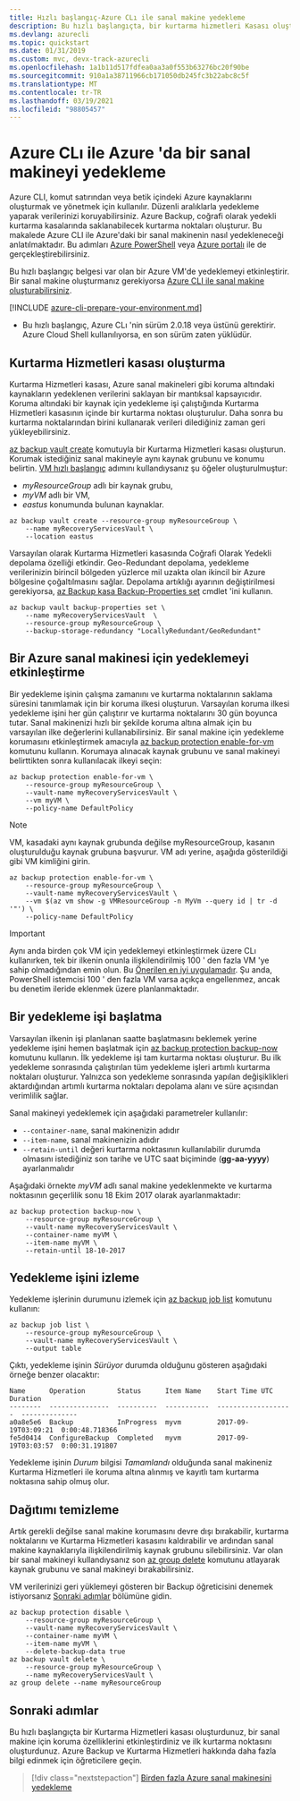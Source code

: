 ```yaml
---
title: Hızlı başlangıç-Azure CLı ile sanal makine yedekleme
description: Bu hızlı başlangıçta, bir kurtarma hizmetleri Kasası oluşturmayı, bir VM 'de korumayı etkinleştirmeyi ve Azure CLı ile ilk kurtarma noktasını oluşturmayı öğrenin.
ms.devlang: azurecli
ms.topic: quickstart
ms.date: 01/31/2019
ms.custom: mvc, devx-track-azurecli
ms.openlocfilehash: 1a1b11d517fdfea0aa3a0f553b63276bc20f90be
ms.sourcegitcommit: 910a1a38711966cb171050db245fc3b22abc8c5f
ms.translationtype: MT
ms.contentlocale: tr-TR
ms.lasthandoff: 03/19/2021
ms.locfileid: "98805457"
---
```

# <a name="back-up-a-virtual-machine-in-azure-with-the-azure-cli"></a>Azure CLı ile Azure 'da bir sanal makineyi yedekleme

Azure CLI, komut satırından veya betik içindeki Azure kaynaklarını oluşturmak ve yönetmek için kullanılır. Düzenli aralıklarla yedekleme yaparak verilerinizi koruyabilirsiniz. Azure Backup, coğrafi olarak yedekli kurtarma kasalarında saklanabilecek kurtarma noktaları oluşturur. Bu makalede Azure CLI ile Azure'daki bir sanal makinenin nasıl yedekleneceği anlatılmaktadır. Bu adımları [Azure PowerShell](quick-backup-vm-powershell.md) veya [Azure portalı](quick-backup-vm-portal.md) ile de gerçekleştirebilirsiniz.

Bu hızlı başlangıç belgesi var olan bir Azure VM'de yedeklemeyi etkinleştirir. Bir sanal makine oluşturmanız gerekiyorsa [Azure CLI ile sanal makine oluşturabilirsiniz](../virtual-machines/linux/quick-create-cli.md).

[!INCLUDE [azure-cli-prepare-your-environment.md](../../includes/azure-cli-prepare-your-environment.md)]

 - Bu hızlı başlangıç, Azure CLı 'nin sürüm 2.0.18 veya üstünü gerektirir. Azure Cloud Shell kullanılıyorsa, en son sürüm zaten yüklüdür.

## <a name="create-a-recovery-services-vault"></a>Kurtarma Hizmetleri kasası oluşturma

Kurtarma Hizmetleri kasası, Azure sanal makineleri gibi koruma altındaki kaynakların yedeklenen verilerini saklayan bir mantıksal kapsayıcıdır. Koruma altındaki bir kaynak için yedekleme işi çalıştığında Kurtarma Hizmetleri kasasının içinde bir kurtarma noktası oluşturulur. Daha sonra bu kurtarma noktalarından birini kullanarak verileri dilediğiniz zaman geri yükleyebilirsiniz.

[az backup vault create](/cli/azure/backup/vault#az-backup-vault-create) komutuyla bir Kurtarma Hizmetleri kasası oluşturun. Korumak istediğiniz sanal makineyle aynı kaynak grubunu ve konumu belirtin. [VM hızlı başlangıç](../virtual-machines/linux/quick-create-cli.md) adımını kullandıysanız şu öğeler oluşturulmuştur:

- *myResourceGroup* adlı bir kaynak grubu,
- *myVM* adlı bir VM,
- *eastus* konumunda bulunan kaynaklar.

```azurecli-interactive
az backup vault create --resource-group myResourceGroup \
    --name myRecoveryServicesVault \
    --location eastus
```

Varsayılan olarak Kurtarma Hizmetleri kasasında Coğrafi Olarak Yedekli depolama özelliği etkindir. Geo-Redundant depolama, yedekleme verilerinizin birincil bölgeden yüzlerce mil uzakta olan ikincil bir Azure bölgesine çoğaltılmasını sağlar. Depolama artıklığı ayarının değiştirilmesi gerekiyorsa, [az Backup kasa Backup-Properties set](/cli/azure/backup/vault/backup-properties#az-backup-vault-backup-properties-set) cmdlet 'ini kullanın.

```azurecli
az backup vault backup-properties set \
    --name myRecoveryServicesVault  \
    --resource-group myResourceGroup \
    --backup-storage-redundancy "LocallyRedundant/GeoRedundant"
```

## <a name="enable-backup-for-an-azure-vm"></a>Bir Azure sanal makinesi için yedeklemeyi etkinleştirme

Bir yedekleme işinin çalışma zamanını ve kurtarma noktalarının saklama süresini tanımlamak için bir koruma ilkesi oluşturun. Varsayılan koruma ilkesi yedekleme işini her gün çalıştırır ve kurtarma noktalarını 30 gün boyunca tutar. Sanal makinenizi hızlı bir şekilde koruma altına almak için bu varsayılan ilke değerlerini kullanabilirsiniz. Bir sanal makine için yedekleme korumasını etkinleştirmek amacıyla [az backup protection enable-for-vm](/cli/azure/backup/protection#az-backup-protection-enable-for-vm) komutunu kullanın. Korumaya alınacak kaynak grubunu ve sanal makineyi belirttikten sonra kullanılacak ilkeyi seçin:

```azurecli-interactive
az backup protection enable-for-vm \
    --resource-group myResourceGroup \
    --vault-name myRecoveryServicesVault \
    --vm myVM \
    --policy-name DefaultPolicy
```

> [!NOTE]
> VM, kasadaki aynı kaynak grubunda değilse myResourceGroup, kasanın oluşturulduğu kaynak grubuna başvurur. VM adı yerine, aşağıda gösterildiği gibi VM kimliğini girin.

```azurecli-interactive
az backup protection enable-for-vm \
    --resource-group myResourceGroup \
    --vault-name myRecoveryServicesVault \
    --vm $(az vm show -g VMResourceGroup -n MyVm --query id | tr -d '"') \
    --policy-name DefaultPolicy
```

> [!IMPORTANT]
> Aynı anda birden çok VM için yedeklemeyi etkinleştirmek üzere CLı kullanırken, tek bir ilkenin onunla ilişkilendirilmiş 100 ' den fazla VM 'ye sahip olmadığından emin olun. Bu [Önerilen en iyi uygulamadır](./backup-azure-vm-backup-faq.yml#is-there-a-limit-on-number-of-vms-that-can-be-associated-with-the-same-backup-policy). Şu anda, PowerShell istemcisi 100 ' den fazla VM varsa açıkça engellenmez, ancak bu denetim ileride eklenmek üzere planlanmaktadır.

## <a name="start-a-backup-job"></a>Bir yedekleme işi başlatma

Varsayılan ilkenin işi planlanan saatte başlatmasını beklemek yerine yedekleme işini hemen başlatmak için [az backup protection backup-now](/cli/azure/backup/protection#az-backup-protection-backup-now) komutunu kullanın. İlk yedekleme işi tam kurtarma noktası oluşturur. Bu ilk yedekleme sonrasında çalıştırılan tüm yedekleme işleri artımlı kurtarma noktaları oluşturur. Yalnızca son yedekleme sonrasında yapılan değişiklikleri aktardığından artımlı kurtarma noktaları depolama alanı ve süre açısından verimlilik sağlar.

Sanal makineyi yedeklemek için aşağıdaki parametreler kullanılır:

- `--container-name`, sanal makinenizin adıdır
- `--item-name`, sanal makinenizin adıdır
- `--retain-until` değeri kurtarma noktasının kullanılabilir durumda olmasını istediğiniz son tarihe ve UTC saat biçiminde (**gg-aa-yyyy**) ayarlanmalıdır

Aşağıdaki örnekte *myVM* adlı sanal makine yedeklenmekte ve kurtarma noktasının geçerlilik sonu 18 Ekim 2017 olarak ayarlanmaktadır:

```azurecli-interactive
az backup protection backup-now \
    --resource-group myResourceGroup \
    --vault-name myRecoveryServicesVault \
    --container-name myVM \
    --item-name myVM \
    --retain-until 18-10-2017
```

## <a name="monitor-the-backup-job"></a>Yedekleme işini izleme

Yedekleme işlerinin durumunu izlemek için [az backup job list](/cli/azure/backup/job#az-backup-job-list) komutunu kullanın:

```azurecli-interactive
az backup job list \
    --resource-group myResourceGroup \
    --vault-name myRecoveryServicesVault \
    --output table
```

Çıktı, yedekleme işinin *Sürüyor* durumda olduğunu gösteren aşağıdaki örneğe benzer olacaktır:

```output
Name      Operation        Status      Item Name    Start Time UTC       Duration
--------  ---------------  ----------  -----------  -------------------  --------------
a0a8e5e6  Backup           InProgress  myvm         2017-09-19T03:09:21  0:00:48.718366
fe5d0414  ConfigureBackup  Completed   myvm         2017-09-19T03:03:57  0:00:31.191807
```

Yedekleme işinin *Durum* bilgisi *Tamamlandı* olduğunda sanal makineniz Kurtarma Hizmetleri ile koruma altına alınmış ve kayıtlı tam kurtarma noktasına sahip olmuş olur.

## <a name="clean-up-deployment"></a>Dağıtımı temizleme

Artık gerekli değilse sanal makine korumasını devre dışı bırakabilir, kurtarma noktalarını ve Kurtarma Hizmetleri kasasını kaldırabilir ve ardından sanal makine kaynaklarıyla ilişkilendirilmiş kaynak grubunu silebilirsiniz. Var olan bir sanal makineyi kullandıysanız son [az group delete](/cli/azure/group#az-group-delete) komutunu atlayarak kaynak grubunu ve sanal makineyi bırakabilirsiniz.

VM verilerinizi geri yüklemeyi gösteren bir Backup öğreticisini denemek istiyorsanız [Sonraki adımlar](#next-steps) bölümüne gidin.

```azurecli-interactive
az backup protection disable \
    --resource-group myResourceGroup \
    --vault-name myRecoveryServicesVault \
    --container-name myVM \
    --item-name myVM \
    --delete-backup-data true
az backup vault delete \
    --resource-group myResourceGroup \
    --name myRecoveryServicesVault \
az group delete --name myResourceGroup
```

## <a name="next-steps"></a>Sonraki adımlar

Bu hızlı başlangıçta bir Kurtarma Hizmetleri kasası oluşturdunuz, bir sanal makine için koruma özelliklerini etkinleştirdiniz ve ilk kurtarma noktasını oluşturdunuz. Azure Backup ve Kurtarma Hizmetleri hakkında daha fazla bilgi edinmek için öğreticilere geçin.

> [!div class="nextstepaction"]
> [Birden fazla Azure sanal makinesini yedekleme](./tutorial-backup-vm-at-scale.md)
